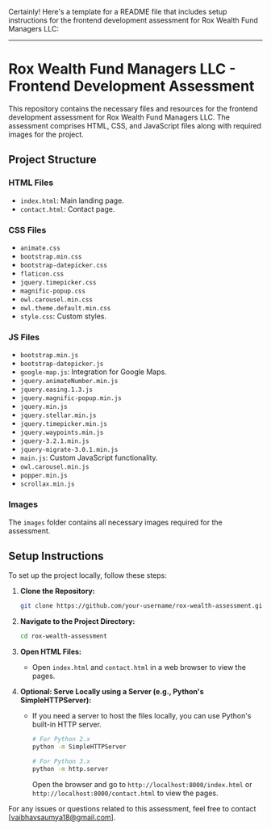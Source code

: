 Certainly! Here's a template for a README file that includes setup instructions for the frontend development assessment for Rox Wealth Fund Managers LLC:

---

# Rox Wealth Fund Managers LLC - Frontend Development Assessment

This repository contains the necessary files and resources for the frontend development assessment for Rox Wealth Fund Managers LLC. The assessment comprises HTML, CSS, and JavaScript files along with required images for the project.

## Project Structure

### HTML Files
- `index.html`: Main landing page.
- `contact.html`: Contact page.

### CSS Files
- `animate.css`
- `bootstrap.min.css`
- `bootstrap-datepicker.css`
- `flaticon.css`
- `jquery.timepicker.css`
- `magnific-popup.css`
- `owl.carousel.min.css`
- `owl.theme.default.min.css`
- `style.css`: Custom styles.

### JS Files
- `bootstrap.min.js`
- `bootstrap-datepicker.js`
- `google-map.js`: Integration for Google Maps.
- `jquery.animateNumber.min.js`
- `jquery.easing.1.3.js`
- `jquery.magnific-popup.min.js`
- `jquery.min.js`
- `jquery.stellar.min.js`
- `jquery.timepicker.min.js`
- `jquery.waypoints.min.js`
- `jquery-3.2.1.min.js`
- `jquery-migrate-3.0.1.min.js`
- `main.js`: Custom JavaScript functionality.
- `owl.carousel.min.js`
- `popper.min.js`
- `scrollax.min.js`

### Images
The `images` folder contains all necessary images required for the assessment.

## Setup Instructions

To set up the project locally, follow these steps:

1. **Clone the Repository:**
   ```bash
   git clone https://github.com/your-username/rox-wealth-assessment.git
   ```

2. **Navigate to the Project Directory:**
   ```bash
   cd rox-wealth-assessment
   ```

3. **Open HTML Files:**
   - Open `index.html` and `contact.html` in a web browser to view the pages.
   
4. **Optional: Serve Locally using a Server (e.g., Python's SimpleHTTPServer):**
   - If you need a server to host the files locally, you can use Python's built-in HTTP server.
     ```bash
     # For Python 2.x
     python -m SimpleHTTPServer

     # For Python 3.x
     python -m http.server
     ```
     Open the browser and go to `http://localhost:8000/index.html` or `http://localhost:8000/contact.html` to view the pages.

For any issues or questions related to this assessment, feel free to contact [vaibhavsaumya18@gmail.com].
